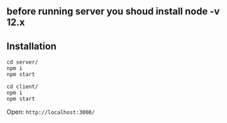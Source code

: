 ## before running server you shoud install node -v 12.x
## Installation  
```
cd server/
npm i
npm start
```  
```
cd client/
npm i
npm start
```  
Open: ```http://localhost:3000/```
